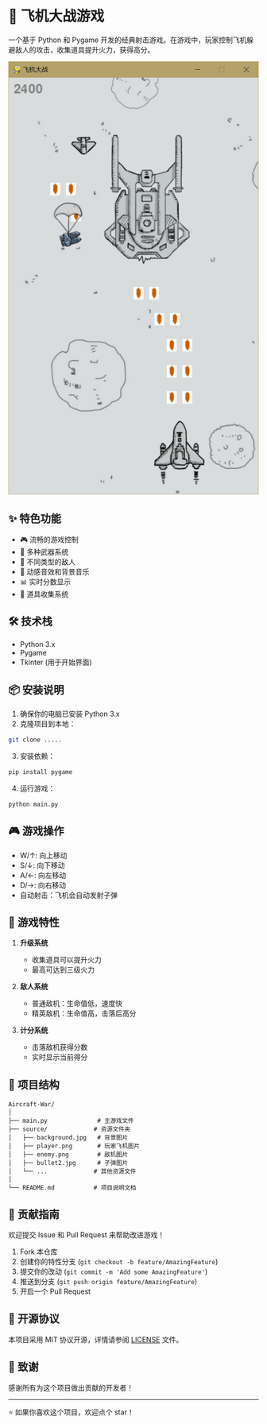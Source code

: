# 🚀 飞机大战游戏

一个基于 Python 和 Pygame 开发的经典射击游戏。在游戏中，玩家控制飞机躲避敌人的攻击，收集道具提升火力，获得高分。

![游戏截图占位符](jietu.png)

## ✨ 特色功能

- 🎮 流畅的游戏控制
- 🎯 多种武器系统
- 👾 不同类型的敌人
- 🎵 动感音效和背景音乐
- 📊 实时分数显示
- 🎁 道具收集系统

## 🛠️ 技术栈

- Python 3.x
- Pygame
- Tkinter (用于开始界面)

## 📦 安装说明

1. 确保你的电脑已安装 Python 3.x
2. 克隆项目到本地：
```bash
git clone .....
```

3. 安装依赖：
```bash
pip install pygame
```

4. 运行游戏：
```bash
python main.py
```

## 🎮 游戏操作

- W/↑: 向上移动
- S/↓: 向下移动
- A/←: 向左移动
- D/→: 向右移动
- 自动射击：飞机会自动发射子弹

## 🌟 游戏特性

1. **升级系统**
   - 收集道具可以提升火力
   - 最高可达到三级火力

2. **敌人系统**
   - 普通敌机：生命值低，速度快
   - 精英敌机：生命值高，击落后高分

3. **计分系统**
   - 击落敌机获得分数
   - 实时显示当前得分

## 📁 项目结构

```
Aircraft-War/
│
├── main.py              # 主游戏文件
├── source/             # 资源文件夹
│   ├── background.jpg   # 背景图片
│   ├── player.png       # 玩家飞机图片
│   ├── enemy.png        # 敌机图片
│   ├── bullet2.jpg      # 子弹图片
│   └── ...             # 其他资源文件
│
└── README.md           # 项目说明文档
```

## 🤝 贡献指南

欢迎提交 Issue 和 Pull Request 来帮助改进游戏！

1. Fork 本仓库
2. 创建你的特性分支 (`git checkout -b feature/AmazingFeature`)
3. 提交你的改动 (`git commit -m 'Add some AmazingFeature'`)
4. 推送到分支 (`git push origin feature/AmazingFeature`)
5. 开启一个 Pull Request

## 📝 开源协议

本项目采用 MIT 协议开源，详情请参阅 [LICENSE](LICENSE) 文件。

## 👥 致谢

感谢所有为这个项目做出贡献的开发者！

---

⭐️ 如果你喜欢这个项目，欢迎点个 star！
